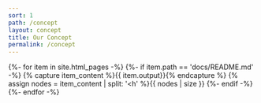 ```yaml
---
sort: 1
path: /concept
layout: concept
title: Our Concept
permalink: /concept
---
```


{%- for item in site.html_pages -%}
	{%- if item.path == 'docs/README.md' -%}
		{% capture item_content %}{{ item.output}}{% endcapture %}
		{% assign nodes = item_content | split: '<h' %}{{ nodes | size }}
	{%- endif -%}
{%- endfor -%}
